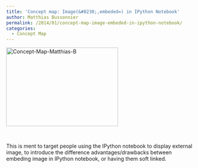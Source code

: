 ```yaml
---
title: 'Concept map: Image(&#8230;,embeded=) in IPython Notebook'
author: Matthias Bussonnier
permalink: /2014/01/concept-map-image-embeded-in-ipython-notebook/
categories:
  - Concept Map
---
```

[<img class="alignnone size-medium wp-image-5677" alt="Concept-Map-Matthias-B" src="http://teaching.software-carpentry.org/wp-content/uploads/2014/01/Concept-Map-Matthias-B-300x211.png" width="300" height="211" />][1]

&nbsp;

This is ment to target people using the IPython notebook to display external image, to introduce the difference advantages/drawbacks between embeding image in IPython notebook, or having them soft linked.

 [1]: http://teaching.software-carpentry.org/wp-content/uploads/2014/01/Concept-Map-Matthias-B.png
